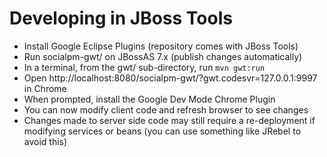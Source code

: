 Developing in JBoss Tools
=========================

* Install Google Eclipse Plugins (repository comes with JBoss Tools)
* Run socialpm-gwt/ on JBossAS 7.x (publish changes automatically)
* In a terminal, from the gwt/ sub-directory, run `mvn gwt:run`
* Open http://localhost:8080/socialpm-gwt/?gwt.codesvr=127.0.0.1:9997 in Chrome
* When prompted, install the Google Dev Mode Chrome Plugin
* You can now modify client code and refresh browser to see changes
* Changes made to server side code may still require a re-deployment if modifying services or beans (you can use something like JRebel to avoid this)
